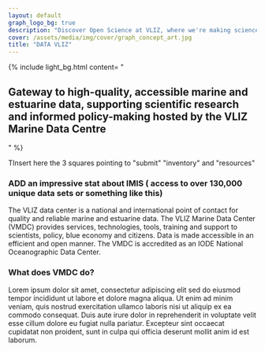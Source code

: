 ```yaml
---
layout: default
graph_logo_bg: true
description: "Discover Open Science at VLIZ, where we're making science more efficient, reliable, and transparent. Learn about our mission, values, and core principles. Join us in our journey!"
cover: /assets/media/img/cover/graph_concept_art.jpg
title: "DATA VLIZ"
---
```


{% include light_bg.html content=
"<h2> Gateway to high-quality, accessible marine and estuarine data, supporting scientific research and informed policy-making hosted by the VLIZ Marine Data Centre</h2>

<p>
  
</p>
"
%}


TInsert here the 3 squares pointing to "submit" "inventory" and "resources" 


<h3> ADD an impressive stat about IMIS ( access to over 130,000 unique data sets or something like this) </h3>
The VLIZ data center is a national and international point of contact for quality and reliable marine and estuarine data. The VLIZ Marine Data Center (VMDC) provides services, technologies, tools, training and support to scientists, policy, blue economy and citizens. Data is made accessible in an efficient and open manner. The VMDC is accredited as an IODE National Oceanographic Data Center.

<h3> What does VMDC do? </h3>

Lorem ipsum dolor sit amet, consectetur adipiscing elit sed do eiusmod tempor incididunt ut labore et dolore magna aliqua. Ut enim ad minim veniam, quis nostrud exercitation ullamco laboris nisi ut aliquip ex ea commodo consequat. Duis aute irure dolor in reprehenderit in voluptate velit esse cillum dolore eu fugiat nulla pariatur. Excepteur sint occaecat cupidatat non proident, sunt in culpa qui officia deserunt mollit anim id est laborum. 

